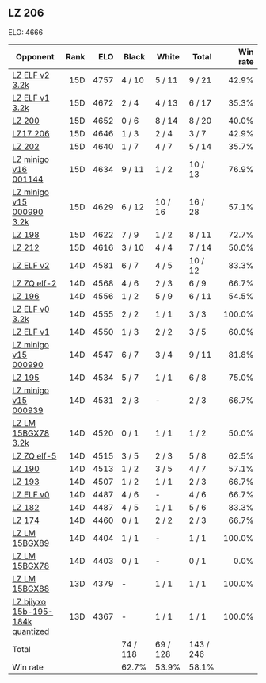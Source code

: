 ## LZ 206 ##

ELO: 4666

Opponent | Rank | ELO | Black | White | Total | Win rate
---------|-----:|----:|-------|-------|-------|-------:
[LZ ELF v2 3.2k](LZ%20ELF%20v2%203.2k.md) | 15D | 4757 | 4 / 10 | 5 / 11 | 9 / 21 | 42.9%
[LZ ELF v1 3.2k](LZ%20ELF%20v1%203.2k.md) | 15D | 4672 | 2 / 4 | 4 / 13 | 6 / 17 | 35.3%
[LZ 200](LZ%20200.md) | 15D | 4652 | 0 / 6 | 8 / 14 | 8 / 20 | 40.0%
[LZ17 206](LZ17%20206.md) | 15D | 4646 | 1 / 3 | 2 / 4 | 3 / 7 | 42.9%
[LZ 202](LZ%20202.md) | 15D | 4640 | 1 / 7 | 4 / 7 | 5 / 14 | 35.7%
[LZ minigo v16 001144](LZ%20minigo%20v16%20001144.md) | 15D | 4634 | 9 / 11 | 1 / 2 | 10 / 13 | 76.9%
[LZ minigo v15 000990 3.2k](LZ%20minigo%20v15%20000990%203.2k.md) | 15D | 4629 | 6 / 12 | 10 / 16 | 16 / 28 | 57.1%
[LZ 198](LZ%20198.md) | 15D | 4622 | 7 / 9 | 1 / 2 | 8 / 11 | 72.7%
[LZ 212](LZ%20212.md) | 15D | 4616 | 3 / 10 | 4 / 4 | 7 / 14 | 50.0%
[LZ ELF v2](LZ%20ELF%20v2.md) | 14D | 4581 | 6 / 7 | 4 / 5 | 10 / 12 | 83.3%
[LZ ZQ elf-2](LZ%20ZQ%20elf-2.md) | 14D | 4568 | 4 / 6 | 2 / 3 | 6 / 9 | 66.7%
[LZ 196](LZ%20196.md) | 14D | 4556 | 1 / 2 | 5 / 9 | 6 / 11 | 54.5%
[LZ ELF v0 3.2k](LZ%20ELF%20v0%203.2k.md) | 14D | 4555 | 2 / 2 | 1 / 1 | 3 / 3 | 100.0%
[LZ ELF v1](LZ%20ELF%20v1.md) | 14D | 4550 | 1 / 3 | 2 / 2 | 3 / 5 | 60.0%
[LZ minigo v15 000990](LZ%20minigo%20v15%20000990.md) | 14D | 4547 | 6 / 7 | 3 / 4 | 9 / 11 | 81.8%
[LZ 195](LZ%20195.md) | 14D | 4534 | 5 / 7 | 1 / 1 | 6 / 8 | 75.0%
[LZ minigo v15 000939](LZ%20minigo%20v15%20000939.md) | 14D | 4531 | 2 / 3 | - | 2 / 3 | 66.7%
[LZ LM 15BGX78 3.2k](LZ%20LM%2015BGX78%203.2k.md) | 14D | 4520 | 0 / 1 | 1 / 1 | 1 / 2 | 50.0%
[LZ ZQ elf-5](LZ%20ZQ%20elf-5.md) | 14D | 4515 | 3 / 5 | 2 / 3 | 5 / 8 | 62.5%
[LZ 190](LZ%20190.md) | 14D | 4513 | 1 / 2 | 3 / 5 | 4 / 7 | 57.1%
[LZ 193](LZ%20193.md) | 14D | 4507 | 1 / 2 | 1 / 1 | 2 / 3 | 66.7%
[LZ ELF v0](LZ%20ELF%20v0.md) | 14D | 4487 | 4 / 6 | - | 4 / 6 | 66.7%
[LZ 182](LZ%20182.md) | 14D | 4487 | 4 / 5 | 1 / 1 | 5 / 6 | 83.3%
[LZ 174](LZ%20174.md) | 14D | 4460 | 0 / 1 | 2 / 2 | 2 / 3 | 66.7%
[LZ LM 15BGX89](LZ%20LM%2015BGX89.md) | 14D | 4404 | 1 / 1 | - | 1 / 1 | 100.0%
[LZ LM 15BGX78](LZ%20LM%2015BGX78.md) | 14D | 4403 | 0 / 1 | - | 0 / 1 | 0.0%
[LZ LM 15BGX88](LZ%20LM%2015BGX88.md) | 13D | 4379 | - | 1 / 1 | 1 / 1 | 100.0%
[LZ bjiyxo 15b-195-184k quantized](LZ%20bjiyxo%2015b-195-184k%20quantized.md) | 13D | 4367 | - | 1 / 1 | 1 / 1 | 100.0%
Total | | | 74 / 118 | 69 / 128 | 143 / 246 | 
Win rate| | | 62.7% | 53.9% | 58.1% | 
